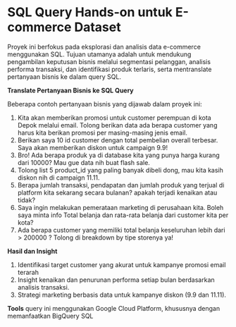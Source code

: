# SQL Query Hands-on untuk E-commerce Dataset

Proyek ini berfokus pada eksplorasi dan analisis data e-commerce menggunakan SQL. Tujuan utamanya adalah untuk mendukung pengambilan keputusan bisnis melalui segmentasi pelanggan, analisis performa transaksi, dan identifikasi produk terlaris, serta mentranslate pertanyaan bisnis ke dalam query SQL.

**Translate Pertanyaan Bisnis ke SQL Query**

Beberapa contoh pertanyaan bisnis yang dijawab dalam proyek ini:
1. Kita akan memberikan promosi untuk customer perempuan di kota Depok melalui email. Tolong berikan data ada berapa customer yang harus kita berikan promosi per masing-masing jenis email.
2. Berikan saya 10 id customer dengan total pembelian overall terbesar. Saya akan memberikan diskon untuk campaign 9.9!
3. Bro! Ada berapa produk ya di database kita yang punya harga kurang dari 10000? Mau gue data nih buat flash sale.
4. Tolong list 5 product_id yang paling banyak dibeli dong, mau kita kasih diskon nih di campaign 11.11.
5. Berapa jumlah transaksi, pendapatan dan jumlah produk yang terjual di platform kita sekarang secara bulanan? apakah terjadi kenaikan atau tidak?
6. Saya ingin melakukan pemerataan marketing di perusahaan kita. Boleh saya minta info Total belanja dan rata-rata belanja dari customer kita per kota?
7. Ada berapa customer yang memiliki total belanja keseluruhan lebih dari > 200000 ? Tolong di breakdown by tipe storenya ya!

**Hasil dan Insight**
1. Identifikasi target customer yang akurat untuk kampanye promosi email terarah
2. Insight kenaikan dan penurunan performa setiap bulan berdasarkan analisis transaksi.
3. Strategi marketing berbasis data untuk kampanye diskon (9.9 dan 11.11).

**Tools**
query ini menggunakan Google Cloud Platform, khususnya dengan memanfaatkan BigQuery SQL
